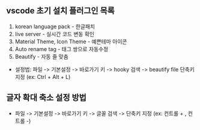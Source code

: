 ## vscode 초기 설치 플러그인 목록
1. korean language pack - 한글패치
2. live server - 실시간 코드 변동 확인
3. Material Theme, Icon Theme - 예쁜테마 아이콘
4. Auto rename tag - 태그 쌍으로 자동수정
5. Beautify - 자동 줄 맞춤
- 설정법: 파일 -> 기본설정 -> 바로가기 키 -> hooky 검색 -> beautify file 단축키 지정 (ex: Ctrl + Alt + L)

## 글자 확대 축소 설정 방법
- 파일 -> 기본설정 -> 바로가기 키 ->  글꼴 검색  -> 단축키 지정 (ex: 컨트롤 + , 컨트롤 -)